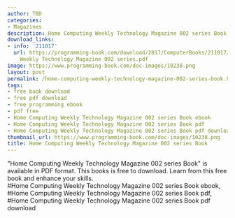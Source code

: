 ```yaml
---
author: TBD
categories:
- Magazines
description: Home Computing Weekly Technology Magazine 002 series Book
download_links:
- info: '211017'
  url: https://programming-book.com/download/2017/ComputerBooks/211017/Home Computing
    Weekly Technology Magazine 002 series.pdf
image: https://www.programming-book.com/doc-images/10238.png
layout: post
permalink: /home-computing-weekly-technology-magazine-002-series-book.html
tags:
- free book download
- free pdf download
- free programming ebook
- pdf free
- Home Computing Weekly Technology Magazine 002 series Book ebook
- Home Computing Weekly Technology Magazine 002 series Book pdf
- Home Computing Weekly Technology Magazine 002 series Book pdf download
thumbnail_url: https://www.programming-book.com/doc-images/10238.png
title: Home Computing Weekly Technology Magazine 002 series Book
---
```


 
<div class="item-desc text-justify">
  "Home Computing Weekly Technology Magazine 002 series Book" is available in PDF format. This books is free to download. Learn from this free book and enhance your skills.
  <br>
  #Home Computing Weekly Technology Magazine 002 series Book ebook, #Home Computing Weekly Technology Magazine 002 series Book pdf, #Home Computing Weekly Technology Magazine 002 series Book pdf download
</div>